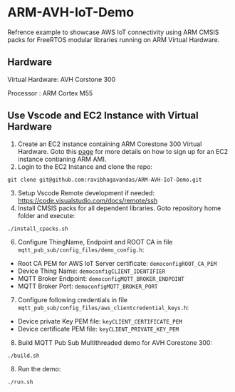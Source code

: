 # ARM-AVH-IoT-Demo
Refrence example to showcase AWS IoT connectivity using ARM CMSIS packs for FreeRTOS modular libraries running on ARM Virtual Hardware.

## Hardware

Virtual Hardware: AVH Corstone 300

Processor : ARM Cortex M55


## Use Vscode and EC2 Instance with Virtual Hardware

1. Create an EC2 instance containing ARM Corestone 300 Virtual Hardware. Goto this [page](https://www.arm.com/products/development-tools/simulation/virtual-hardware) for more details on 
how to sign up for an EC2 instance contianing ARM AMI.
2. Login to the EC2 Instance and clone the repo:
```
git clone git@github.com:ravibhagavandas/ARM-AVH-IoT-Demo.git
```
3. Setup Vscode Remote development if needed: https://code.visualstudio.com/docs/remote/ssh
4. Install CMSIS packs for all dependent libraries. Goto repository home folder and execute:
```
./install_cpacks.sh
```

6. Configure ThingName, Endpoint and ROOT CA in file `mqtt_pub_sub/config_files/demo_config.h`:
- Root CA  PEM for AWS IoT Server certificate: `democonfigROOT_CA_PEM`
- Device Thing Name: `democonfigCLIENT_IDENTIFIER`
- MQTT Broker Endpoint: `democonfigMQTT_BROKER_ENDPOINT`
- MQTT Broker Port: `democonfigMQTT_BROKER_PORT`

7. Configure following credentials in file `mqtt_pub_sub/config_files/aws_clientcredential_keys.h`:
- Device private Key PEM file: `keyCLIENT_CERTIFICATE_PEM` 
- Device certificate PEM file: `keyCLIENT_PRIVATE_KEY_PEM` 

8. Build MQTT Pub Sub Multithreaded demo for AVH Corestone 300:
```
./build.sh
```

8. Run the demo:
```
./run.sh
```
